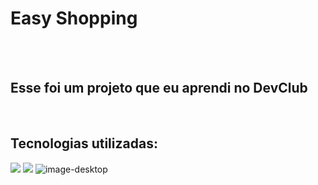 <h1> Easy Shopping</h1>
<br>
<br>
<h2> Esse foi um projeto que eu aprendi no <a>DevClub</a></h2>
<br> 
<h2>Tecnologias utilizadas:</h2>
 <img src="https://img.shields.io/badge/HTML5-E34F26?style=for-the-badge&logo=html5&logoColor=white" />
 <img src="https://img.shields.io/badge/CSS3-1572B6?style=for-the-badge&logo=css3&logoColor=white" />


<img src="https://github.com/gaabriiellb/easy-shopping/blob/main/assets/desktop.png?raw=true" alt="image-desktop" />
